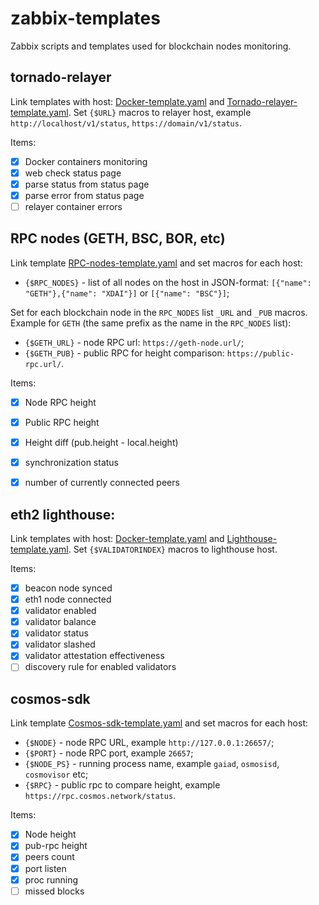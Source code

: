 # zabbix-templates
Zabbix scripts and templates used for blockchain nodes monitoring.

## tornado-relayer
Link templates with host: [Docker-template.yaml](/templates/Docker-template.yaml) and [Tornado-relayer-template.yaml](/templates/Tornado-relayer-template.yaml). Set `{$URL}` macros to relayer host, example `http://localhost/v1/status`, `https://domain/v1/status`.

Items:
- [x] Docker containers monitoring
- [x] web check status page
- [x] parse status from status page
- [x] parse error from status page
- [ ] relayer container errors

## RPC nodes (GETH, BSC, BOR, etc)
Link template [RPC-nodes-template.yaml](/templates/RPC-nodes-template.yaml) and set macros for each host:
* `{$RPC_NODES}` - list of all nodes on the host in JSON-format: `[{"name": "GETH"},{"name": "XDAI"}]` or `[{"name": "BSC"}]`;

Set for each blockchain node in the `RPC_NODES` list `_URL` and `_PUB` macros. Example for `GETH` (the same prefix as the name in the `RPC_NODES` list):
* `{$GETH_URL}` - node RPC url: `https://geth-node.url/`; 
* `{$GETH_PUB}` - public RPC for height comparison: `https://public-rpc.url/`.

Items:
- [x] Node RPC height
- [x] Public RPC height
- [x] Height diff (pub.height - local.height)
- [x] synchronization status
- [x] number of currently connected peers


## eth2 lighthouse:
Link templates with host: [Docker-template.yaml](/templates/Docker-template.yaml) and [Lighthouse-template.yaml](/templates/Lighthouse-template.yaml). Set `{$VALIDATORINDEX}` macros to lighthouse host. 

Items:
- [x] beacon node synced
- [x] eth1 node connected
- [x] validator enabled
- [x] validator balance
- [x] validator status
- [x] validator slashed
- [x] validator attestation effectiveness
- [ ] discovery rule for enabled validators

## cosmos-sdk
Link template [Cosmos-sdk-template.yaml](/templates/Cosmos-sdk-template.yaml) and set macros for each host:
* `{$NODE}` - node RPC URL, example `http://127.0.0.1:26657/`;
* `{$PORT}` - node RPC port, example `26657`; 
* `{$NODE_PS}` - running process name, example `gaiad`, `osmosisd`, `cosmovisor` etc;
* `{$RPC}` - public rpc to compare height, example `https://rpc.cosmos.network/status`.

Items:
- [x] Node height
- [x] pub-rpc height
- [x] peers count
- [x] port listen
- [x] proc running
- [ ] missed blocks
